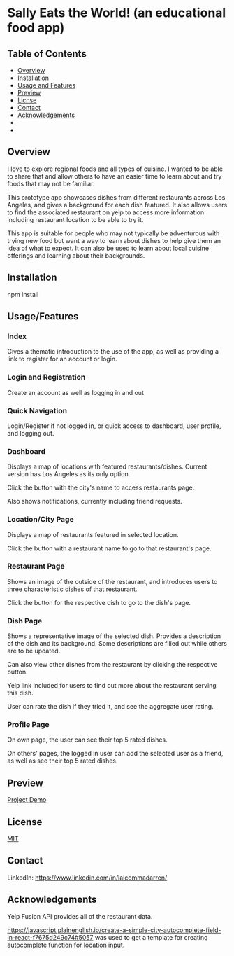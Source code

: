 # Sally Eats the World! (an educational food app)

## Table of Contents

- [Overview](#overview)
- [Installation](#installation)
- [Usage and Features](#usage/features)
- [Preview](#preview)
- [Licnse](#license)
- [Contact](#contact)
- [Acknowledgements](#acknowledgements)
- 
- 
## Overview

I love to explore regional foods and all types of cuisine. I wanted to be able to share that and allow others to have an easier time to learn about and try foods that may not be familiar.

This prototype app showcases dishes from different restaurants across Los Angeles, and gives a background for each dish featured. It also allows users to find the associated restaurant on yelp to access more information including restaurant location to be able to try it.

This app is suitable for people who may not typically be adventurous with trying new food but want a way to learn about dishes to help give them an idea of what to expect. It can also be used to learn about local cuisine offerings and learning about their backgrounds.

## Installation

npm install

## Usage/Features

### Index

Gives a thematic introduction to the use of the app, as well as providing a link to register for an account or login.

### Login and Registration

Create an account as well as logging in and out

### Quick Navigation

Login/Register if not logged in, or quick access to dashboard, user profile, and logging out.

### Dashboard

Displays a map of locations with featured restaurants/dishes. Current version has Los Angeles as its only option.

Click the button with the city's name to access restaurants page.

Also shows notifications, currently including friend requests.

### Location/City Page

Displays a map of restaurants featured in selected location.

Click the button with a restaurant name to go to that restaurant's page.

### Restaurant Page

Shows an image of the outside of the restaurant, and introduces users to three characteristic dishes of that restaurant.

Click the button for the respective dish to go to the dish's page.

### Dish Page

Shows a representative image of the selected dish. Provides a description of the dish and its background. Some descriptions are filled out while others are to be updated.

Can also view other dishes from the restaurant by clicking the respective button.

Yelp link included for users to find out more about the restaurant serving this dish.

User can rate the dish if they tried it, and see the aggregate user rating.

### Profile Page

On own page, the user can see their top 5 rated dishes.

On others' pages, the logged in user can add the selected user as a friend, as well as see their top 5 rated dishes.


## Preview

[Project Demo](https://youtu.be/Iy9ZQWMGWno)

## License

[MIT](https://choosealicense.com/licenses/mit/)

## Contact

LinkedIn:
https://www.linkedin.com/in/laicommadarren/

## Acknowledgements
Yelp Fusion API provides all of the restaurant data.

https://javascript.plainenglish.io/create-a-simple-city-autocomplete-field-in-react-f7675d249c74#5057 was used to get a template for creating autocomplete function for location input.
